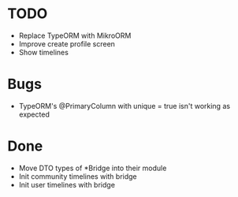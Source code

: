 # TODO

- Replace TypeORM with MikroORM
- Improve create profile screen
- Show timelines

# Bugs
- TypeORM's @PrimaryColumn with unique = true isn't working as expected

# Done

- Move DTO types of *Bridge into their module
- Init community timelines with bridge
- Init user timelines with bridge